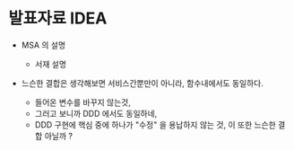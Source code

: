 
# 발표자료 IDEA

* MSA 의 설명
  * 서재 설명

* 느슨한 결합은 생각해보면 서비스간뿐만이 아니라, 함수내에서도 동일하다.
  * 들어온 변수를 바꾸지 않는것,
  * 그러고 보니까 DDD 에서도 동일하네,
  * DDD 구현에 핵심 중에 하나가 "수정" 을 용납하지 않는 것, 이 또한 느슨한 결합 아닐까 ?
  